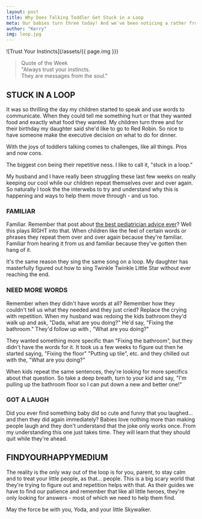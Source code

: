 ```yaml
---
layout: post
title: Why Does Talking Toddler Get Stuck in a Loop
meta: Our babies turn three today! And we've been noticing a rather frustrating pattern and here's what I found about why kids repeat themselves until you lose your mind.
author: "Kerry"
img: loop.jpg
---
```


![Trust Your Instincts](/assets/{{ page.img }})

> Quote of the Week <br> "Always trust your instincts.<br>They are messages from the soul."

## STUCK IN A LOOP

It was so thrilling the day my children started to speak and use words to communicate. When they could tell me something hurt or that they wanted food and exactly what food they wanted. My children turn three and for their birthday my daughter said she'd like to go to Red Robin. So nice to have someone make the executive decision on what to do for dinner.

With the joys of toddlers talking comes to challenges, like all things. Pros and now cons.

The biggest con being their repetitive ness. I like to call it, "stuck in a loop."

My husband and I have really been struggling these last few weeks on really keeping our cool while our children repeat themselves over and over again. So naturally I took the the interwebs to try and understand why this is happening and ways to help them move through - and us too.

### FAMILIAR

Familiar. Remember that post about [the best pediatrician advice ever](http://www.mommafinds.com/2018/11/10/forecast-familiarity/)? Well this plays RIGHT into that. When children like the feel of certain words or phrases they repeat them over and over again because they're familiar. Familiar from hearing it from us and familiar because they've gotten then hang of it.

It's the same reason they sing the same song on a loop. My daughter has masterfully figured out how to sing Twinkle Twinkle Little Star without ever reaching the end.

### NEED MORE WORDS

Remember when they didn't have words at all? Remember how they couldn't tell us what they needed and they just cried? Replace the crying with repetition. When my husband was redoing the kids bathroom they'd walk up and ask, "Dada, what are you doing?" He'd say, "Fixing the bathroom." They'd follow up with , "What are you doing?"

They wanted something more specific than "Fixing the bathroom", but they didn't have the words for it. It took us a few weeks to figure out then he started saying, "Fixing the floor" "Putting up tile", etc. and they chilled out with the, "What are you doing?"

When kids repeat the same sentences, they're looking for more specifics about that question. So take a deep breath, turn to your kid and say, "I'm pulling up the bathroom floor so I can put down a new and better one!"

### GOT A LAUGH

Did you ever find something baby did so cute and funny that you laughed... and then they did again immediately? Babies love nothing more than making people laugh and they don't understand that the joke only works once. From my understanding this one just takes time. They will learn that they should quit while they're ahead.

## FINDYOURHAPPYMEDIUM

The reality is the only way out of the loop is for you, parent, to stay calm and to treat your little people, as that... people. This is a big scary world that they're trying to figure out and repetition helps with that. As their guides we have to find our patience and remember that like all little heroes, they're only looking for answers - most of which we need to help them find.

May the force be with you, Yoda, and your little Skywalker.
